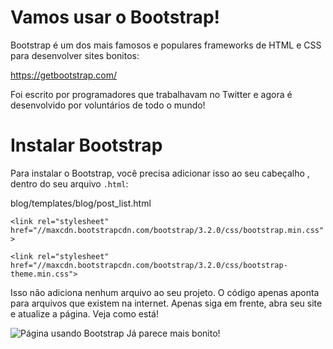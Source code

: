 # Vamos usar o Bootstrap!

Bootstrap é um dos mais famosos e populares frameworks de HTML e CSS para desenvolver sites bonitos:

https://getbootstrap.com/

Foi escrito por programadores que trabalhavam no Twitter e agora é desenvolvido por voluntários de todo o mundo!

# Instalar Bootstrap

Para instalar o Bootstrap, você precisa adicionar isso ao seu cabeçalho <head>, dentro do seu arquivo `.html`:

blog/templates/blog/post_list.html

```<link rel="stylesheet" href="//maxcdn.bootstrapcdn.com/bootstrap/3.2.0/css/bootstrap.min.css">```

```<link rel="stylesheet" href="//maxcdn.bootstrapcdn.com/bootstrap/3.2.0/css/bootstrap-theme.min.css">```

Isso não adiciona nenhum arquivo ao seu projeto. O código apenas aponta para arquivos que existem na internet. Apenas siga em frente, abra seu site e atualize a página. Veja como está!


![Página usando Bootstrap](images/bootstrap.png)
Já parece mais bonito!
